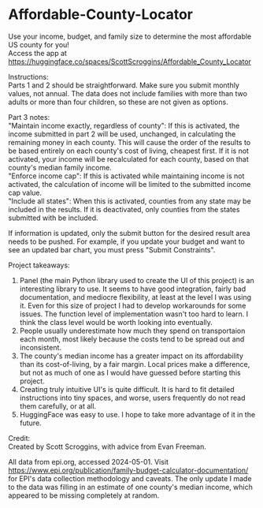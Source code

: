 # Affordable-County-Locator
Use your income, budget, and family size to determine the most affordable US county for you!\
Access the app at https://huggingface.co/spaces/ScottScroggins/Affordable_County_Locator

Instructions:\
Parts 1 and 2 should be straightforward. Make sure you submit monthly values, not annual. The data does not include families with more than two adults or more than four children, so these are not given as options.

Part 3 notes:\
  "Maintain income exactly, regardless of county": If this is activated, the income submitted in part 2 will be used, unchanged, in calculating the remaining money in each county. This will cause the order of the results to be based entirely on each county's cost of living, cheapest first. If it is not activated, your income will be recalculated for each county, based on that county's median family income.\
  "Enforce income cap": If this is activated while maintaining income is not activated, the calculation of income will be limited to the submitted income cap value.\
  "Include all states": When this is activated, counties from any state may be included in the results. If it is deactivated, only counties from the states submitted with be included.

If information is updated, only the submit button for the desired result area needs to be pushed. For example, if you update your budget and want to see an updated bar chart, you must press "Submit Constraints".

Project takeaways:
1. Panel (the main Python library used to create the UI of this project) is an interesting library to use. It seems to have good integration, fairly bad documentation, and mediocre flexibility, at least at the level I was using it. Even for this size of project I had to develop workarounds for some issues. The function level of implementation wasn't too hard to learn. I think the class level would be worth looking into eventually.
2. People usually underestimate how much they spend on transportaion each month, most likely because the costs tend to be spread out and inconsistent.
3. The county's median income has a greater impact on its affordability than its cost-of-living, by a fair margin. Local prices make a difference, but not as much of one as I would have guessed before starting this project.
4. Creating truly intuitive UI's is quite difficult. It is hard to fit detailed instructions into tiny spaces, and worse, users frequently do not read them carefully, or at all.
5. HuggingFace was easy to use. I hope to take more advantage of it in the future.

Credit:\
Created by Scott Scroggins, with advice from Evan Freeman.

All data from epi.org, accessed 2024-05-01. Visit https://www.epi.org/publication/family-budget-calculator-documentation/ for EPI's data collection methodology and caveats. The only update I made to the data was filling in an estimate of one county's median income, which appeared to be missing completely at random.
